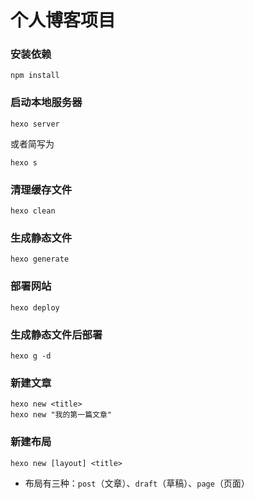 # 个人博客项目

### 安装依赖

```
npm install
```

### 启动本地服务器

```
hexo server
```

或者简写为

```
hexo s
```

### 清理缓存文件

```
hexo clean
```

### 生成静态文件

```
hexo generate
```

### 部署网站

```
hexo deploy
```

### 生成静态文件后部署

```
hexo g -d
```

### 新建文章

```
hexo new <title>
hexo new "我的第一篇文章"
```

### 新建布局

```
hexo new [layout] <title>
```

- 布局有三种：`post`（文章）、`draft`（草稿）、`page`（页面）